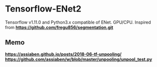 # Tensorflow-ENet2
Tensorflow v1.11.0 and Python3.x compatible of ENet. GPU/CPU.
Inspired from **https://github.com/fregu856/segmentation.git**
 
 
## Memo
**https://assiaben.github.io/posts/2018-06-tf-unpooling/**  
**https://github.com/assiaben/w/blob/master/unpooling/unpool_test.py**  

